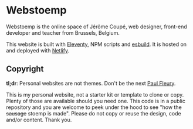 # Webstoemp

Webstoemp is the online space of Jérôme Coupé, web designer, front-end developer and teacher from Brussels, Belgium.

This website is built with [Eleventy](https://www.11ty.dev/), NPM scripts and [esbuild](https://github.com/evanw/esbuild). It is hosted on and deployed with [Netlify](https://www.netlify.com/).

## Copyright

**tl;dr**: Personal websites are not themes. Don't be the next [Paul Fleury](https://pflry.eu/).

This is my personal website, not a starter kit or template to clone or copy. Plenty of those are available should you need one. This code is in a public repository and you are welcome to peek under the hood to see "how the ~~sausage~~ stoemp is made". Please do not copy or reuse the design, code and/or content. Thank you.
